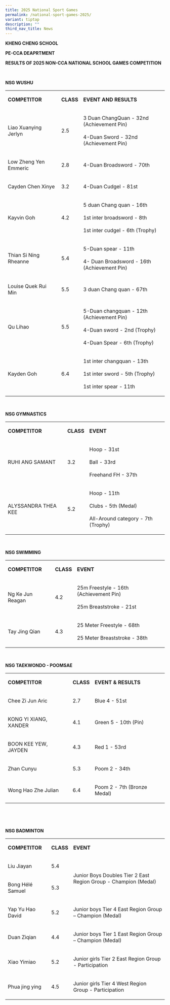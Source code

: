 ```yaml
---
title: 2025 National Sport Games
permalink: /national-sport-games-2025/
variant: tiptap
description: ""
third_nav_title: News
---
```

<p><strong>KHENG CHENG SCHOOL</strong>
</p>
<p><strong>PE-CCA DEAPRTMENT&nbsp;</strong>
</p>
<p><strong>RESULTS OF 2025 NON-CCA NATIONAL SCHOOL GAMES COMPETITION</strong>
</p>
<p><strong>&nbsp;</strong>
</p>
<p><strong>NSG WUSHU</strong>
</p>
<table style="minWidth: 75px">
<colgroup>
<col>
<col>
<col>
</colgroup>
<tbody>
<tr>
<td rowspan="1" colspan="1">
<p><strong>COMPETITOR</strong>
</p>
</td>
<td rowspan="1" colspan="1">
<p><strong>CLASS</strong>
</p>
</td>
<td rowspan="1" colspan="1">
<p><strong>EVENT AND RESULTS</strong>
</p>
</td>
</tr>
<tr>
<td rowspan="1" colspan="1">
<p>Liao Xuanying Jerlyn</p>
</td>
<td rowspan="1" colspan="1">
<p>2.5</p>
</td>
<td rowspan="1" colspan="1">
<p>3 Duan ChangQuan - 32nd (Achievement Pin)
<br>
<br>4-Duan Sword - 32nd (Achievement Pin)</p>
</td>
</tr>
<tr>
<td rowspan="1" colspan="1">
<p>Low Zheng Yen Emmeric</p>
</td>
<td rowspan="1" colspan="1">
<p>2.8</p>
</td>
<td rowspan="1" colspan="1">
<p>4-Duan Broadsword - 70th</p>
</td>
</tr>
<tr>
<td rowspan="1" colspan="1">
<p>Cayden Chen Xinye</p>
</td>
<td rowspan="1" colspan="1">
<p>3.2</p>
</td>
<td rowspan="1" colspan="1">
<p>4-Duan Cudgel - 81st</p>
</td>
</tr>
<tr>
<td rowspan="1" colspan="1">
<p>Kayvin Goh</p>
</td>
<td rowspan="1" colspan="1">
<p>4.2</p>
</td>
<td rowspan="1" colspan="1">
<p>5 duan Chang quan - 16th
<br>
<br>1st inter broadsword - 8th
<br>
<br>1st inter cudgel - 6th (Trophy)</p>
</td>
</tr>
<tr>
<td rowspan="1" colspan="1">
<p>Thian Si Ning Rheanne</p>
</td>
<td rowspan="1" colspan="1">
<p>5.4</p>
</td>
<td rowspan="1" colspan="1">
<p>5-Duan spear - 11th
<br>
<br>4- Duan Broadsword - 16th (Achievement Pin)</p>
</td>
</tr>
<tr>
<td rowspan="1" colspan="1">
<p>Louise Quek Rui Min</p>
</td>
<td rowspan="1" colspan="1">
<p>5.5</p>
</td>
<td rowspan="1" colspan="1">
<p>3 duan Chang quan - 67th</p>
</td>
</tr>
<tr>
<td rowspan="1" colspan="1">
<p>Qu Lihao</p>
</td>
<td rowspan="1" colspan="1">
<p>5.5</p>
</td>
<td rowspan="1" colspan="1">
<p>5-Duan changquan - 12th (Achievement Pin)
<br>
<br>4-Duan sword - 2nd (Trophy)
<br>
<br>4-Duan Spear - 6th (Trophy)</p>
</td>
</tr>
<tr>
<td rowspan="1" colspan="1">
<p>Kayden Goh</p>
</td>
<td rowspan="1" colspan="1">
<p>6.4</p>
</td>
<td rowspan="1" colspan="1">
<p>1st inter changquan - 13th
<br>
<br>1st inter sword - 5th (Trophy)
<br>
<br>1st inter spear - 11th</p>
</td>
</tr>
</tbody>
</table>
<p><strong>&nbsp;</strong>
</p>
<p><strong>NSG GYMNASTICS</strong>
</p>
<table style="minWidth: 75px">
<colgroup>
<col>
<col>
<col>
</colgroup>
<tbody>
<tr>
<td rowspan="1" colspan="1">
<p><strong>COMPETITOR</strong>
</p>
</td>
<td rowspan="1" colspan="1">
<p><strong>CLASS</strong>
</p>
</td>
<td rowspan="1" colspan="1">
<p><strong>EVENT</strong>
</p>
</td>
</tr>
<tr>
<td rowspan="1" colspan="1">
<p>RUHI ANG SAMANT</p>
</td>
<td rowspan="1" colspan="1">
<p>3.2</p>
</td>
<td rowspan="1" colspan="1">
<p>Hoop - 31st
<br>
<br>Ball - 33rd
<br>
<br>Freehand FH - 37th</p>
</td>
</tr>
<tr>
<td rowspan="1" colspan="1">
<p>ALYSSANDRA THEA KEE</p>
</td>
<td rowspan="1" colspan="1">
<p>5.2</p>
</td>
<td rowspan="1" colspan="1">
<p>Hoop - 11th
<br>
<br>Clubs - 5th (Medal)
<br>
<br>All-Around category - 7th (Trophy)</p>
</td>
</tr>
</tbody>
</table>
<p><strong>&nbsp;</strong>
</p>
<p><strong>NSG SWIMMING</strong>
</p>
<table style="minWidth: 75px">
<colgroup>
<col>
<col>
<col>
</colgroup>
<tbody>
<tr>
<td rowspan="1" colspan="1">
<p><strong>COMPETITOR</strong>
</p>
</td>
<td rowspan="1" colspan="1">
<p><strong>CLASS</strong>
</p>
</td>
<td rowspan="1" colspan="1">
<p><strong>EVENT</strong>
</p>
</td>
</tr>
<tr>
<td rowspan="1" colspan="1">
<p>Ng Ke Jun Reagan</p>
</td>
<td rowspan="1" colspan="1">
<p>4.2</p>
</td>
<td rowspan="1" colspan="1">
<p>25m Freestyle - 16th (Achievement Pin)
<br>
<br>25m Breaststroke - 21st</p>
</td>
</tr>
<tr>
<td rowspan="1" colspan="1">
<p>Tay Jing Qian</p>
</td>
<td rowspan="1" colspan="1">
<p>4.3</p>
</td>
<td rowspan="1" colspan="1">
<p>25 Meter Freestyle - 68th
<br>
<br>25 Meter Breaststroke - 38th</p>
</td>
</tr>
</tbody>
</table>
<p><strong>&nbsp;</strong>
</p>
<p><strong>NSG TAEKWONDO - POOMSAE</strong>
</p>
<table style="minWidth: 75px">
<colgroup>
<col>
<col>
<col>
</colgroup>
<tbody>
<tr>
<td rowspan="1" colspan="1">
<p><strong>COMPETITOR</strong>
</p>
</td>
<td rowspan="1" colspan="1">
<p><strong>CLASS</strong>
</p>
</td>
<td rowspan="1" colspan="1">
<p><strong>EVENT &amp; RESULTS</strong>
</p>
</td>
</tr>
<tr>
<td rowspan="1" colspan="1">
<p>Chee Zi Jun Aric</p>
</td>
<td rowspan="1" colspan="1">
<p>2.7</p>
</td>
<td rowspan="1" colspan="1">
<p>Blue 4 - 51st</p>
</td>
</tr>
<tr>
<td rowspan="1" colspan="1">
<p>KONG YI XIANG, XANDER</p>
</td>
<td rowspan="1" colspan="1">
<p>4.1</p>
</td>
<td rowspan="1" colspan="1">
<p>Green 5 - 10th (Pin)</p>
</td>
</tr>
<tr>
<td rowspan="1" colspan="1">
<p>BOON KEE YEW, JAYDEN</p>
</td>
<td rowspan="1" colspan="1">
<p>4.3</p>
</td>
<td rowspan="1" colspan="1">
<p>Red 1 - 53rd</p>
</td>
</tr>
<tr>
<td rowspan="1" colspan="1">
<p>Zhan Cunyu</p>
</td>
<td rowspan="1" colspan="1">
<p>5.3</p>
</td>
<td rowspan="1" colspan="1">
<p>Poom 2 - 34th</p>
</td>
</tr>
<tr>
<td rowspan="1" colspan="1">
<p>Wong Hao Zhe Julian</p>
</td>
<td rowspan="1" colspan="1">
<p>6.4</p>
</td>
<td rowspan="1" colspan="1">
<p>Poom 2 - 7th (Bronze Medal)</p>
</td>
</tr>
</tbody>
</table>
<p><strong>&nbsp;</strong>
</p>
<p><strong>&nbsp;</strong>
</p>
<p><strong>NSG BADMINTON</strong>
</p>
<table style="minWidth: 75px">
<colgroup>
<col>
<col>
<col>
</colgroup>
<tbody>
<tr>
<td rowspan="1" colspan="1">
<p><strong>COMPETITOR</strong>
</p>
</td>
<td rowspan="1" colspan="1">
<p><strong>CLASS</strong>
</p>
</td>
<td rowspan="1" colspan="1">
<p><strong>EVENT</strong>
</p>
</td>
</tr>
<tr>
<td rowspan="1" colspan="1">
<p>Liu Jiayan</p>
</td>
<td rowspan="1" colspan="1">
<p>5.4</p>
</td>
<td rowspan="2" colspan="1">
<p>Junior Boys Doubles Tier 2 East Region Group - Champion (Medal)</p>
</td>
</tr>
<tr>
<td rowspan="1" colspan="1">
<p>Bong Hélé Samuel</p>
</td>
<td rowspan="1" colspan="1">
<p>5.3</p>
</td>
</tr>
<tr>
<td rowspan="1" colspan="1">
<p>Yap Yu Hao David</p>
</td>
<td rowspan="1" colspan="1">
<p>5.2</p>
</td>
<td rowspan="1" colspan="1">
<p>Junior boys Tier 4 East Region Group – Champion (Medal)</p>
</td>
</tr>
<tr>
<td rowspan="1" colspan="1">
<p>Duan Ziqian</p>
</td>
<td rowspan="1" colspan="1">
<p>4.4</p>
</td>
<td rowspan="1" colspan="1">
<p>Junior boys Tier 1 East Region Group – Champion (Medal)</p>
</td>
</tr>
<tr>
<td rowspan="1" colspan="1">
<p>Xiao Yimiao</p>
</td>
<td rowspan="1" colspan="1">
<p>5.2</p>
</td>
<td rowspan="1" colspan="1">
<p>Junior girls Tier 2 East Region Group - Participation</p>
</td>
</tr>
<tr>
<td rowspan="1" colspan="1">
<p>Phua jing ying</p>
</td>
<td rowspan="1" colspan="1">
<p>4.5</p>
</td>
<td rowspan="1" colspan="1">
<p>Junior girls Tier 4 West Region Group - Participation</p>
</td>
</tr>
</tbody>
</table>
<p><strong>&nbsp;</strong>
</p>